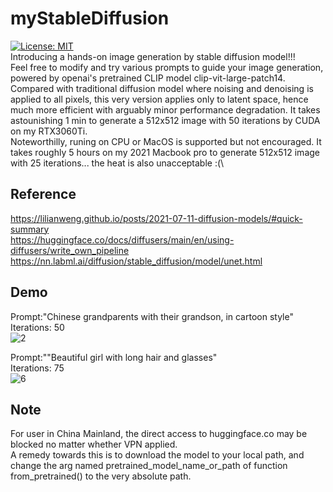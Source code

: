 # myStableDiffusion
[![License: MIT](https://img.shields.io/badge/License-MIT-yellow.svg)](https://opensource.org/licenses/MIT) \
Introducing a hands-on image generation by stable diffusion model!!!\
Feel free to modify and try various prompts to guide your image generation, powered by openai's pretrained CLIP model clip-vit-large-patch14.\
Compared with traditional diffusion model where noising and denoising is applied to all pixels, this very version applies only to latent space, hence much more efficient with arguably minor performance degradation. It takes astounishing 1 min to generate a 512x512 image with 50 iterations by CUDA on my RTX3060Ti.\
Noteworthilly, runing on CPU or MacOS is supported but not encouraged. It takes roughly 5 hours on my 2021 Macbook pro to generate 512x512 image with 25 iterations... the heat is also unacceptable :(\


**Reference**
-----
https://lilianweng.github.io/posts/2021-07-11-diffusion-models/#quick-summary \
https://huggingface.co/docs/diffusers/main/en/using-diffusers/write_own_pipeline \
https://nn.labml.ai/diffusion/stable_diffusion/model/unet.html 

**Demo**
-----
Prompt:"Chinese grandparents with their grandson, in cartoon style" \
Iterations: 50\
![2](https://github.com/Pengkun-ZHU/myStableDiffusion/assets/56779575/d04d0ad3-3c7d-4d49-9c8a-8798f64cfd63) 

Prompt:""Beautiful girl with long hair and glasses"\
Iterations: 75\
![6](https://github.com/Pengkun-ZHU/myStableDiffusion/assets/56779575/cbe15854-1847-41ab-89cb-2864205cd8cd)



**Note**
-----
For user in China Mainland, the direct access to huggingface.co may be blocked no matter whether VPN applied. \
A remedy towards this is to download the model to your local path, and change the arg named pretrained_model_name_or_path of function from_pretrained() to the very absolute path.
